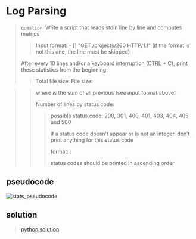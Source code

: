 # Log Parsing
>`question`: Write a script that reads stdin line by line and computes metrics
>
>  > Input format: <IP Address> - [<date>] "GET /projects/260 HTTP/1.1" <status code> <file size> (if the format is not this one, the line must be skipped)
>  > 
> After every 10 lines and/or a keyboard interruption (CTRL + C), print these statistics from the beginning:
>
>  > Total file size: File size: <total size>

>  > where <total size> is the sum of all previous <file size> (see input format above)
>  > 
>  > Number of lines by status code:
>  > 
>  >   > possible status code: 200, 301, 400, 401, 403, 404, 405 and 500
>  >   > 
>  >   > if a status code doesn’t appear or is not an integer, don’t print anything for this status code
>  >   > 
>  >   > format: <status code>: <number>
>  >   >
>  >   > status codes should be printed in ascending order

## pseudocode
![stats_pseudocode](https://github.com/user-attachments/assets/04a9a344-b05f-47c7-b4e2-e6ad257e4dfe)

## solution
> [python solution](0-stats.py)
